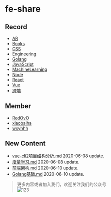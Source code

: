 
# fe-share

<!-- RECORD-START -->
## Record
* [AR](https://github.com/fff455/fe-share/tree/master/AR)
* [Books](https://github.com/fff455/fe-share/tree/master/Books)
* [CSS](https://github.com/fff455/fe-share/tree/master/CSS)
* [Engineering](https://github.com/fff455/fe-share/tree/master/Engineering)
* [Golang](https://github.com/fff455/fe-share/tree/master/Golang)
* [JavaScript](https://github.com/fff455/fe-share/tree/master/JavaScript)
* [MachineLearning](https://github.com/fff455/fe-share/tree/master/MachineLearning)
* [Node](https://github.com/fff455/fe-share/tree/master/Node)
* [React](https://github.com/fff455/fe-share/tree/master/React)
* [Vue](https://github.com/fff455/fe-share/tree/master/Vue)
* [跨端](https://github.com/fff455/fe-share/tree/master/跨端)
<!-- RECORD-END -->

<!-- MEMBER-START -->
## Member
* [RedOvO](https://github.com/RedOvO)
* [xiaobaiha](https://github.com/xiaobaiha)
* [wxyhhh](https://github.com/wxyhhh)
<!-- MEMBER-END -->

<!-- NEW CONTENT-START -->
## New Content
* [vue-cli2项目结构分析.md](https://github.com/fff455/fe-share/tree/master/Vue/vue-cli2项目结构分析.md) 2020-06-08 update.
* [度量学习.md](https://github.com/fff455/fe-share/tree/master/MachineLearning/度量学习.md) 2020-06-08 update.
* [前端架构.md](https://github.com/fff455/fe-share/tree/master/Engineering/前端架构.md) 2020-06-10 update.
* [Golang基础.md](https://github.com/fff455/fe-share/tree/master/Golang/Golang基础.md) 2020-06-10 update.
<!-- NEW CONTENT-END -->

> 更多内容或者加入我们，欢迎关注我们的公众号  
> ![123](./Books/image/gzh.png)


